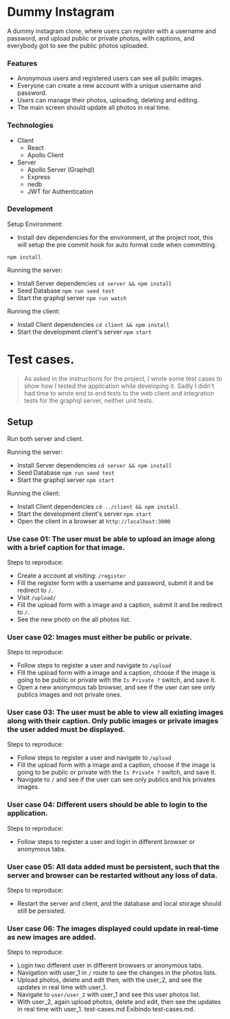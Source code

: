 # Dummy Instagram
A dummy instagram clone, where users can register with a username and password, and upload public or private photos, with captions, and everybody got to see the public photos uploaded.

### Features
- Anonymous users and registered users can see all public images.
- Everyone can create a new account with a unique username and password.
- Users can manage their photos, uploading, deleting and editing.
- The main screen should update all photos in real time.

### Technologies

- Client
  - React
  - Apollo Client
- Server
  - Apollo Server (Graphql)
  - Express
  - nedb
  - JWT for Authentication

### Development

Setup Environment:

- Install dev dependencies for the environment, at the project root, this will setup the pre commit hook for auto format code when committing.
```
npm install
```

Running the server:

- Install Server dependencies
`cd server && npm install`
- Seed Database
`npm run seed test`
- Start the graphql server
`npm run watch`

Running the client:

- Install Client dependencies
`cd client && npm install`
- Start the development client's server
`npm start`


# Test cases.

> As asked in the instructions for the project, I wrote some test cases to show how I tested the application while developing it. Sadly I didn't had time to wrote end to end tests to the web client and integration tests for the graphql server, neither unit tests.

## Setup

Run both server and client.

Running the server:

- Install Server dependencies
  `cd server && npm install`
- Seed Database
  `npm run seed test`
- Start the graphql server
  `npm start`

Running the client:

- Install Client dependencies
  `cd ../client && npm install`
- Start the development client's server
  `npm start`
- Open the client in a browser at
  `http://localhost:3000`

### Use case 01: The user must be able to upload an image along with a brief caption for that image.

Steps to reproduce:

- Create a account at visiting: `/register`
- Fill the register form with a username and password, submit it and be redirect to `/`.
- Visit `/upload/`
- Fill the upload form with a image and a caption, submit it and be redirect to `/`.
- See the new photo on the all photos list.

### User case 02: Images must either be public or private.

Steps to reproduce:

- Follow steps to register a user and navigate to `/upload`
- Fill the upload form with a image and a caption, choose if the image is going to be public or private with the `Is Private ?` switch, and save it.
- Open a new anonymous tab browser, and see if the user can see only publics images and not private ones.

### User case 03: The user must be able to view all existing images along with their caption. Only public images or private images the user added must be displayed.

Steps to reproduce:

- Follow steps to register a user and navigate to `/upload`
- Fill the upload form with a image and a caption, choose if the image is going to be public or private with the `Is Private ?` switch, and save it.
- Navigate to `/` and see if the user can see only publics and his privates images.

### User case 04: Different users should be able to login to the application.

Steps to reproduce:

- Follow steps to register a user and login in different browser or anonymous tabs.

### User case 05: All data added must be persistent, such that the server and browser can be restarted without any loss of data.

Steps to reproduce:

- Restart the server and client, and the database and local storage should still be persisted.

### User case 06: The images displayed could update in real-time as new images are added.

Steps to reproduce:

- Login two different user in different browsers or anonymous tabs.
- Navigation with user_1 in `/` route to see the changes in the photos lists.
- Upload photos, delete and edit then, with the user_2, and see the updates in real time with user_1.
- Navigate to `user/user_2` with user_1 and see this user photos list.
- With user_2, again upload photos, delete and edit, then see the updates in real time with user_1.
test-cases.md
Exibindo test-cases.md.
